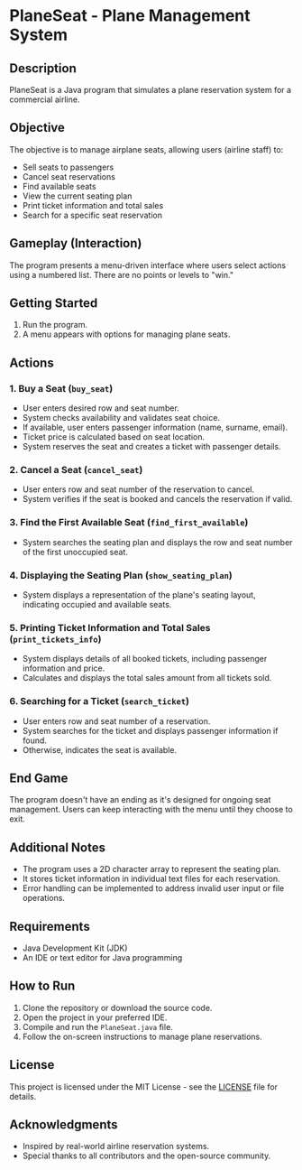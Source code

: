 # PlaneSeat - Plane Management System

## Description
PlaneSeat is a Java program that simulates a plane reservation system for a commercial airline.

## Objective
The objective is to manage airplane seats, allowing users (airline staff) to:
- Sell seats to passengers
- Cancel seat reservations
- Find available seats
- View the current seating plan
- Print ticket information and total sales
- Search for a specific seat reservation

## Gameplay (Interaction)
The program presents a menu-driven interface where users select actions using a numbered list. There are no points or levels to "win."

## Getting Started
1. Run the program.
2. A menu appears with options for managing plane seats.

## Actions

### 1. Buy a Seat (`buy_seat`)
- User enters desired row and seat number.
- System checks availability and validates seat choice.
- If available, user enters passenger information (name, surname, email).
- Ticket price is calculated based on seat location.
- System reserves the seat and creates a ticket with passenger details.

### 2. Cancel a Seat (`cancel_seat`)
- User enters row and seat number of the reservation to cancel.
- System verifies if the seat is booked and cancels the reservation if valid.

### 3. Find the First Available Seat (`find_first_available`)
- System searches the seating plan and displays the row and seat number of the first unoccupied seat.

### 4. Displaying the Seating Plan (`show_seating_plan`)
- System displays a representation of the plane's seating layout, indicating occupied and available seats.

### 5. Printing Ticket Information and Total Sales (`print_tickets_info`)
- System displays details of all booked tickets, including passenger information and price.
- Calculates and displays the total sales amount from all tickets sold.

### 6. Searching for a Ticket (`search_ticket`)
- User enters row and seat number of a reservation.
- System searches for the ticket and displays passenger information if found.
- Otherwise, indicates the seat is available.

## End Game
The program doesn't have an ending as it's designed for ongoing seat management. Users can keep interacting with the menu until they choose to exit.

## Additional Notes
- The program uses a 2D character array to represent the seating plan.
- It stores ticket information in individual text files for each reservation.
- Error handling can be implemented to address invalid user input or file operations.

## Requirements
- Java Development Kit (JDK)
- An IDE or text editor for Java programming

## How to Run
1. Clone the repository or download the source code.
2. Open the project in your preferred IDE.
3. Compile and run the `PlaneSeat.java` file.
4. Follow the on-screen instructions to manage plane reservations.

## License
This project is licensed under the MIT License - see the [LICENSE](LICENSE) file for details.

## Acknowledgments
- Inspired by real-world airline reservation systems.
- Special thanks to all contributors and the open-source community.

